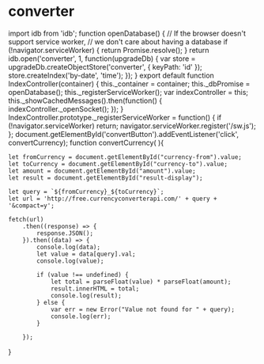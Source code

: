 # converter

import idb from 'idb';
function openDatabase() {
  // If the browser doesn't support service worker,
  // we don't care about having a database
  if (!navigator.serviceWorker) {
    return Promise.resolve();
  }
   return idb.open('converter', 1, function(upgradeDb) {
    var store = upgradeDb.createObjectStore('converter', {
      keyPath: 'id'
    });
    store.createIndex('by-date', 'time');
  });
}
export default function IndexController(container) {
  this._container = container;
  this._dbPromise = openDatabase();
  this._registerServiceWorker();
  var indexController = this;
  this._showCachedMessages().then(function() {
    indexController._openSocket();
  });
}
IndexController.prototype._registerServiceWorker = function() {
  if (!navigator.serviceWorker) return;
  navigator.serviceWorker.register('/sw.js');
    };
document.getElementById('convertButton').addEventListener('click', convertCurrency);
function convertCurrency( ){

    let fromCurrency = document.getElementById("currency-from").value;
    let toCurrency = document.getElementById("currency-to").value;
    let amount = document.getElementById("amount").value;
    let result = document.getElementById("result-display");

    let query = `${fromCurrency}_${toCurrency}`;
    let url = 'http://free.currencyconverterapi.com/' + query + '&compact=y';

    fetch(url)
        .then((response) => {
            response.JSON();
        }).then((data) => {
            console.log(data);
            let value = data[query].val;
            console.log(value);

            if (value !== undefined) {
                let total = parseFloat(value) * parseFloat(amount);
                result.innerHTML = total;
                console.log(result);
            } else {
                var err = new Error("Value not found for " + query);
                console.log(err);
            }

        });
}


